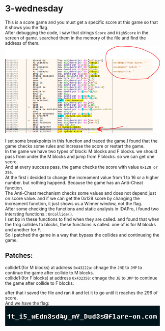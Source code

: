 # 3-wednesday

This is a score game and you must get a specific score at this game so that it shows you the flag.  
After debugging the code, i saw that strings ```Score``` and ```HighScore``` in the screen of game. searched them in the memory of the file and find the address of them.  
![alt text](https://github.com/aleeamini/Flareon7-2020/blob/main/3/find_hotspot.png)  

I set some breakpoints in this function and traced the game,I found that the game checks some rules and increase the score or restart the game.  
In the game we have two types of block: M blocks and F blocks. we should pass from under the M blocks and jump from F blocks. so we can get one score.  
And at every success pass, the game checks the score with value ```0x128 or 256```.  
At the first i decided to change the increament value from 1 to 16 or a higher number. but nothing happend. Because the game has an Anti-Cheat function.  
The Anti-Cheat mechanism checks some values and does not depend just on score value. and if we can get the 0x128 score by changing the increament function, it just shows us a  Winner window, not the flag.  
After some checking the functions and static analysis in IDAPro, i found two intersting functions.: ```OnCollide()```.  
I set bp in these functions to find when they are called. and found that when the frog collides to blocks, these functions is called. one of is for M blocks and another for F.  
So i patched the game in a way that bypass the collides and continueing the game.  

## Patches:
collide1:(for M blocks) at address `0x43222a`: chnage the ```JNE``` to ```JMP``` to continue the game after collide to M blocks.  
collide1:(for F blocks) at address `0x432358`: chnage the ```JE``` to ```JMP``` to continue the game after collide to F blocks.  

after that i saved the file and ran it and let it to go until it reaches the 296 of score.  
And we have the flag:  
![alt text](https://github.com/aleeamini/Flareon7-2020/blob/main/3/flag.png)  
